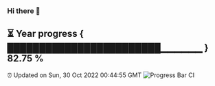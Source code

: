 ### Hi there 👋
⏳ Year progress { ████████████████████████▁▁▁▁▁▁ } 82.75 %
---
⏰ Updated on Sun, 30 Oct 2022 00:44:55 GMT
![Progress Bar CI](https://github.com/Moyi321/Moyi321/workflows/Progress%20Bar%20CI/badge.svg)
